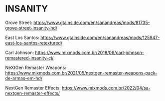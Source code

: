# INSANITY

Grove Street: https://www.gtainside.com/en/sanandreas/mods/81735-grove-street-insanity-hd/

East Los Santos: https://www.gtainside.com/en/sanandreas/mods/125947-east-los-santos-retextured/

Carl Johnson: https://www.mixmods.com.br/2018/06/carl-johnson-remastered-insanity-cj/

NeXtGen Remaster Weapons: https://www.mixmods.com.br/2021/05/nextgen-remaster-weapons-pack-de-armas-em-hd/

NextGen Remaster Effects: https://www.mixmods.com.br/2022/04/sa-nextgen-remaster-effects/
